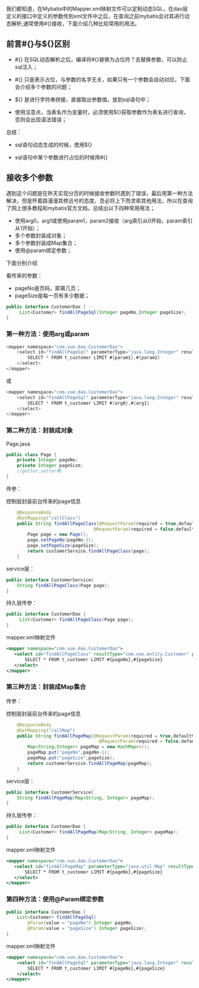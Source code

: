 ​	我们都知道，在Mybatis中的Mapper.xml映射文件可以定制动态SQL，在dao层定义的接口中定义的参数传到xml文件中之后，在查询之前mybatis会对其进行动态解析,通常使用#{}接收，下面介绍几种比较常用的用法。	

## 前言#{}与${}区别

- #{} 在SQL动态解析之后，编译将#{}替换为占位符？去替换参数，可以防止sql注入；
- #{} 只是表示占位，与参数的名字无关，如果只有一个参数会自动对应，下面会介绍多个参数的问题；
- ${} 是进行字符串拼接，直接取出参数值，放到sql语句中；

- 使用注意点，当表名作为变量时，必须使用${}获取参数作为表名进行查询，否则会出现语法错误；

总结：

* sql语句动态生成的时候，使用${}

- sql语句中某个参数进行占位的时候用#{}

## 接收多个参数

​	遇到这个问题是在昨天实现分页的时候接收参数时遇到了错误，最后用第一种方法解决，但是怀着路漫漫其修远兮的态度，吾必将上下而求索其他用法，所以在查询了网上很多教程和mybatis官方文档，总结出以下四种常用用法；

- 使用arg0，arg1或使用param1，param2接收（arg索引从0开始，param索引从1开始）；
- 多个参数封装成对象；
- 多个参数封装成Map集合；
- 使用@param绑定参数；

下面分别介绍

看传来的参数：

- pageNo是页码，即第几页；
- pageSize是每一页有多少数据；

```java
public interface CustomerDao {
     List<Customer> findAllPageSql(Integer pageNo,Integer pageSize);
}
```

### 第一种方法：使用arg或param

```java
<mapper namespace="com.vue.dao.CustomerDao">
    <select id="findAllPageSql" parameterType="java.lang.Integer" resultType="com.vue.entity.Customer">
        SELECT * FROM t_customer LIMIT #{param1},#{param2}
    </select>
</mapper>
```

或

```java
<mapper namespace="com.vue.dao.CustomerDao">
    <select id="findAllPageSql" parameterType="java.lang.Integer" resultType="com.vue.entity.Customer">
        SELECT * FROM t_customer LIMIT #{arg0},#{arg1}
    </select>
</mapper>
```

### 第二种方法：封装成对象

Page.java

```java
public class Page {
    private Integer pageNo;
    private Integer pageSize;
	//getter,setter略
}
```

传参：

控制层封装前台传来的page信息

```java
	@ResponseBody
    @GetMapping("/allClass")
    public String findAllPageClass(@RequestParam(required = true,defaultValue = "1") Integer pageNo,
                                 @RequestParam(required = false,defaultValue = "5") Integer pageSize) {
        Page page = new Page();
        page.setPageNo(pageNo-1);
        page.setPageSize(pageSize);
        return customerService.findAllPageClass(page);
    }
```

service层：

```java
public interface CustomerService{   
	String findAllPageClass(Page page);
}
```

持久层传参：

```java
public interface CustomerDao {
     List<Customer> findAllPageClass(Page page);
}   
```

mapper.xml映射文件

```xml
<mapper namespace="com.vue.dao.CustomerDao">
   <select id="findAllPageClass" resultType="com.vue.entity.Customer" parameterType="com.vue.util.Page">
       SELECT * FROM t_customer LIMIT #{pageNo},#{pageSize}
   </select>
</mapper>
```

### 第三种方法：封装成Map集合

传参：

控制层封装前台传来的page信息

```java
	@ResponseBody
    @GetMapping("/allMap")
    public String findAllPageMap(@RequestParam(required = true,defaultValue = "1") Integer pageNo,
                                   @RequestParam(required = false,defaultValue = "5") Integer pageSize) {
        Map<String,Integer> pageMap = new HashMap<>();
        pageMap.put("pageNo",pageNo-1);
        pageMap.put("pageSize",pageSize);
        return customerService.findAllPageMap(pageMap);
    }
```

service层：

```java
public interface CustomerService{   
	String findAllPageMap(Map<String, Integer> pageMap);
}
```

持久层传参：

```java
public interface CustomerDao {
     List<Customer> findAllPageMap(Map<String, Integer> pageMap);
}   
```

mapper.xml映射文件

```xml
<mapper namespace="com.vue.dao.CustomerDao">
   <select id="findAllPageMap" parameterType="java.util.Map" resultType="com.vue.entity.Customer">
       SELECT * FROM t_customer LIMIT #{pageNo},#{pageSize}
   </select>
</mapper>
```

### 第四种方法：使用@Param绑定参数

```java
public interface CustomerDao {
	List<Customer> findAllPageSql(
        @Param(value = "pageNo") Integer pageNo,
        @Param(value = "pageSize") Integer pageSize);
}
```

mapper.xml映射文件

```xml
<mapper namespace="com.vue.dao.CustomerDao">
	<select id="findAllPageSql" parameterType="java.lang.Integer" resultType="com.vue.entity.Customer">
        SELECT * FROM t_customer LIMIT #{pageNo},#{pageSize}
	</select>
</mapper>
```

